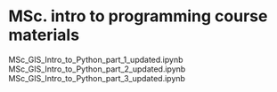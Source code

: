 # MSc. intro to programming course materials 

MSc_GIS_Intro_to_Python_part_1_updated.ipynb
MSc_GIS_Intro_to_Python_part_2_updated.ipynb
MSc_GIS_Intro_to_Python_part_3_updated.ipynb
